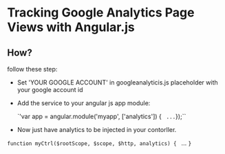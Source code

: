 # Tracking Google Analytics Page Views with Angular.js

## How?

follow these step:

- Set 'YOUR GOOGLE ACCOUNT' in googleanalyticis.js placeholder with your google account id
- Add the service to your angular js app module:

	`'var app = angular.module('myapp', ['analytics']) {
	``	...
	``});``


- Now just have analytics to be injected in your contorller.

``function myCtrl($rootScope, $scope, $http, analytics) {
	``    ...
	``}``

